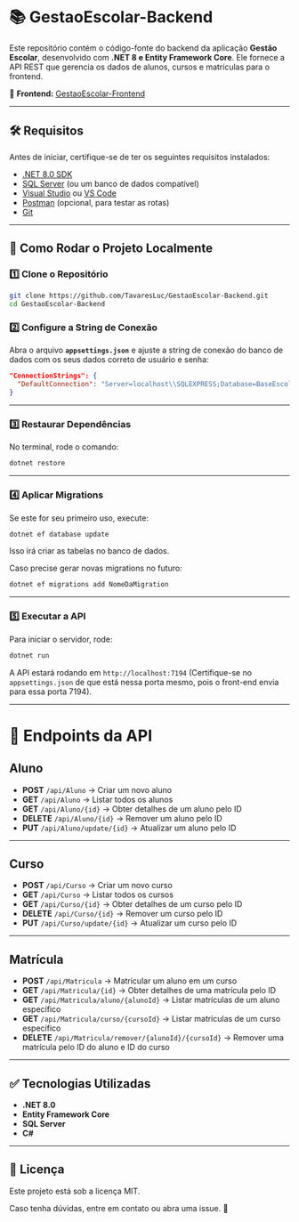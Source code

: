 # 📚 GestaoEscolar-Backend

Este repositório contém o código-fonte do backend da aplicação **Gestão Escolar**, desenvolvido com **.NET 8 e Entity Framework Core**. Ele fornece a API REST que gerencia os dados de alunos, cursos e matrículas para o frontend.

📌 **Frontend:** [GestaoEscolar-Frontend](https://github.com/TavaresLuc/GestaoEscolar-Frontend)

---

## 🛠 Requisitos
Antes de iniciar, certifique-se de ter os seguintes requisitos instalados:

- [.NET 8.0 SDK](https://dotnet.microsoft.com/download/dotnet/8.0)
- [SQL Server](https://www.microsoft.com/pt-br/sql-server/sql-server-downloads) (ou um banco de dados compatível)
- [Visual Studio](https://visualstudio.microsoft.com/) ou [VS Code](https://code.visualstudio.com/)
- [Postman](https://www.postman.com/) (opcional, para testar as rotas)
- [Git](https://git-scm.com/)

---

## 🚀 Como Rodar o Projeto Localmente

### 1️⃣ Clone o Repositório
```sh
git clone https://github.com/TavaresLuc/GestaoEscolar-Backend.git
cd GestaoEscolar-Backend
```

### 2️⃣ Configure a String de Conexão
Abra o arquivo **`appsettings.json`** e ajuste a string de conexão do banco de dados com os seus dados correto de usuário e senha:

```json
"ConnectionStrings": {
  "DefaultConnection": "Server=localhost\\SQLEXPRESS;Database=BaseEscola;User Id=sa;Password=sua_senha;TrustServerCertificate=True"
}
```

---

### 3️⃣ Restaurar Dependências
No terminal, rode o comando:
```sh
dotnet restore
```

---

### 4️⃣ Aplicar Migrations
Se este for seu primeiro uso, execute:
```sh
dotnet ef database update
```
Isso irá criar as tabelas no banco de dados.

Caso precise gerar novas migrations no futuro:
```sh
dotnet ef migrations add NomeDaMigration
```

---

### 5️⃣ Executar a API
Para iniciar o servidor, rode:
```sh
dotnet run
```

A API estará rodando em `http://localhost:7194` (Certifique-se no `appsettings.json` de que está nessa porta mesmo, pois o front-end envia para essa porta 7194).

---

# 📌 Endpoints da API

## **Aluno**
- **POST** `/api/Aluno` → Criar um novo aluno
- **GET** `/api/Aluno` → Listar todos os alunos
- **GET** `/api/Aluno/{id}` → Obter detalhes de um aluno pelo ID
- **DELETE** `/api/Aluno/{id}` → Remover um aluno pelo ID
- **PUT** `/api/Aluno/update/{id}` → Atualizar um aluno pelo ID

---

## **Curso**
- **POST** `/api/Curso` → Criar um novo curso
- **GET** `/api/Curso` → Listar todos os cursos
- **GET** `/api/Curso/{id}` → Obter detalhes de um curso pelo ID
- **DELETE** `/api/Curso/{id}` → Remover um curso pelo ID
- **PUT** `/api/Curso/update/{id}` → Atualizar um curso pelo ID

---

## **Matrícula**
- **POST** `/api/Matricula` → Matricular um aluno em um curso
- **GET** `/api/Matricula/{id}` → Obter detalhes de uma matrícula pelo ID
- **GET** `/api/Matricula/aluno/{alunoId}` → Listar matrículas de um aluno específico
- **GET** `/api/Matricula/curso/{cursoId}` → Listar matrículas de um curso específico
- **DELETE** `/api/Matricula/remover/{alunoId}/{cursoId}` → Remover uma matrícula pelo ID do aluno e ID do curso

---

## ✅ Tecnologias Utilizadas
- **.NET 8.0**
- **Entity Framework Core**
- **SQL Server**
- **C#**

---

## 📜 Licença
Este projeto está sob a licença MIT.

Caso tenha dúvidas, entre em contato ou abra uma issue. 🚀
